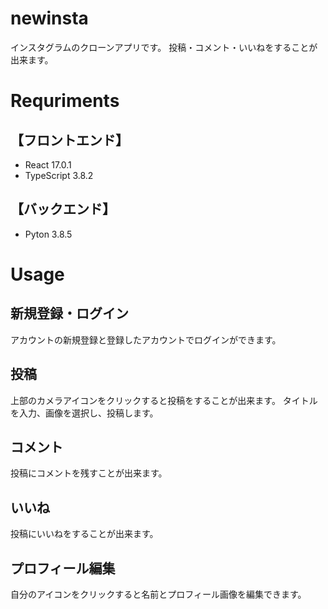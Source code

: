 # newinsta

インスタグラムのクローンアプリです。
投稿・コメント・いいねをすることが出来ます。

# Requriments

## 【フロントエンド】

- React 17.0.1
- TypeScript 3.8.2

## 【バックエンド】

- Pyton 3.8.5

# Usage

## 新規登録・ログイン

アカウントの新規登録と登録したアカウントでログインができます。

## 投稿

上部のカメラアイコンをクリックすると投稿をすることが出来ます。
タイトルを入力、画像を選択し、投稿します。

## コメント

投稿にコメントを残すことが出来ます。

## いいね

投稿にいいねをすることが出来ます。

## プロフィール編集

自分のアイコンをクリックすると名前とプロフィール画像を編集できます。
